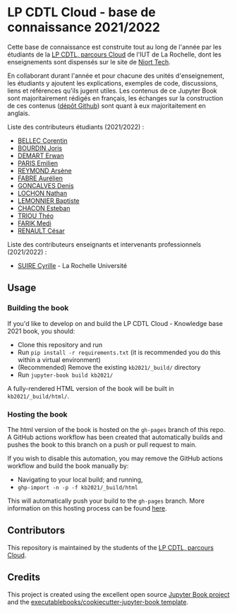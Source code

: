 # LP CDTL Cloud - base de connaissance 2021/2022

Cette base de connaissance est construite tout au long de l'année par les étudiants de la [LP CDTL, parcours Cloud](https://www.iut-larochelle.fr/formations/departement-informatique/licence-professionnelle-developpeur-cloud/) de l'IUT de La Rochelle, dont les enseignements sont dispensés sur le site de [Niort Tech](https://www.niort-tech.fr/). 

En collaborant durant l'année et pour chacune des unités d'enseignement, les étudiants y ajoutent les explications, exemples de code, discussions, liens et références qu'ils jugent utiles. Les contenus de ce Jupyter Book sont majoritairement rédigés en français, les échanges sur la construction de ces contenus ([dépôt Github](https://github.com/LP-Dev-Cloud/kb2021)) sont quant à eux majoritaitement en anglais.

Liste des contributeurs étudiants (2021/2022) : 


- [BELLEC Corentin](https://github.com/cbellec)
- [BOURDIN Joris](https://github.com/Joris24)
- [DEMART Erwan](https://github.com/edemart)
- [PARIS Emilien](https://github.com/eparisLR)
- [REYMOND Arsène](https://github.com/p0lycarpio)
- [FABRE Aurélien](https://github.com/aurel1313)
- [GONCALVES Denis](https://github.com/dgoncalv1)
- [LOCHON Nathan](https://github.com/limentic)
- [LEMONNIER Baptiste](https://github.com/BaptisteKSP)
- [CHACON Esteban](https://github.com/EstebanChacon)
- [TRIOU Théo](https://github.com/TheoTriou)
- [FARIK Medi](https://github.com/farikmehdi)
- [RENAULT César](https://github.com/cerenault)


Liste des contributeurs enseignants et intervenants professionnels (2021/2022) :

- [SUIRE Cyrille](https://github.com/csuire01) - La Rochelle Université

## Usage

### Building the book

If you'd like to develop on and build the LP CDTL Cloud - Knowledge base 2021 book, you should:

- Clone this repository and run
- Run `pip install -r requirements.txt` (it is recommended you do this within a virtual environment)
- (Recommended) Remove the existing `kb2021/_build/` directory
- Run `jupyter-book build kb2021/`

A fully-rendered HTML version of the book will be built in `kb2021/_build/html/`.

### Hosting the book

The html version of the book is hosted on the `gh-pages` branch of this repo. A GitHub actions workflow has been created that automatically builds and pushes the book to this branch on a push or pull request to main.

If you wish to disable this automation, you may remove the GitHub actions workflow and build the book manually by:

- Navigating to your local build; and running,
- `ghp-import -n -p -f kb2021/_build/html`

This will automatically push your build to the `gh-pages` branch. More information on this hosting process can be found [here](https://jupyterbook.org/publish/gh-pages.html#manually-host-your-book-with-github-pages).

## Contributors

This repository is maintained by the students of the [LP CDTL, parcours Cloud](https://www.iut-larochelle.fr/formations/departement-informatique/licence-professionnelle-developpeur-cloud/).

## Credits

This project is created using the excellent open source [Jupyter Book project](https://jupyterbook.org/) and the [executablebooks/cookiecutter-jupyter-book template](https://github.com/executablebooks/cookiecutter-jupyter-book).
